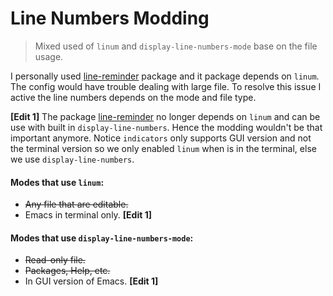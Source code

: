 # Line Numbers Modding
> Mixed used of `linum` and `display-line-numbers-mode` 
base on the file usage.

I personally used [line-reminder](https://github.com/elpa-host/line-reminder) 
package and it package depends on `linum`. The 
config would have trouble dealing with large file. 
To resolve this issue I active the line numbers 
depends on the mode and file type.

**[Edit 1]** The package [line-reminder](https://github.com/elpa-host/line-reminder)
no longer depends on `linum` and can be use with 
built in `display-line-numbers`. Hence the modding wouldn't 
be that important anymore. Notice `indicators` only supports 
GUI version and not the terminal version so we only enabled 
`linum` when is in the terminal, else we use `display-line-numbers`.


#### Modes that use `linum`:
* ~~Any file that are editable.~~
* Emacs in terminal only.  **[Edit 1]**

#### Modes that use `display-line-numbers-mode`:
* ~~Read-only file.~~
* ~~Packages, Help, etc.~~
* In GUI version of Emacs.  **[Edit 1]**
